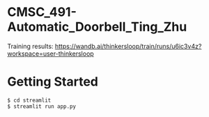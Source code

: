 # CMSC_491-Automatic_Doorbell_Ting_Zhu

Training results: https://wandb.ai/thinkersloop/train/runs/u6ic3v4z?workspace=user-thinkersloop


# Getting Started

```
$ cd streamlit
$ streamlit run app.py
```
